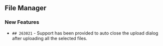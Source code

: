##  File Manager

###    New Features

- `## 263021` - Support has been provided to auto close the upload dialog after uploading all the selected files.
